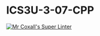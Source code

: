 # ICS3U-3-07-CPP

[![Mr Coxall's Super Linter](https://github.com/Feyi-Akomolafe/ICS3U-Unit3-06-Python/workflows/Mr%20Coxall's%20Super%20Linter/badge.svg)](https://github.com/Feyi-Akomolafe/Feyi-Akomolafe/ICS3U-Unit3-06-Python/actions/)

